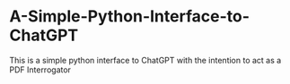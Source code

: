 # A-Simple-Python-Interface-to-ChatGPT
This is a simple python interface to ChatGPT with the intention to act as a PDF Interrogator
